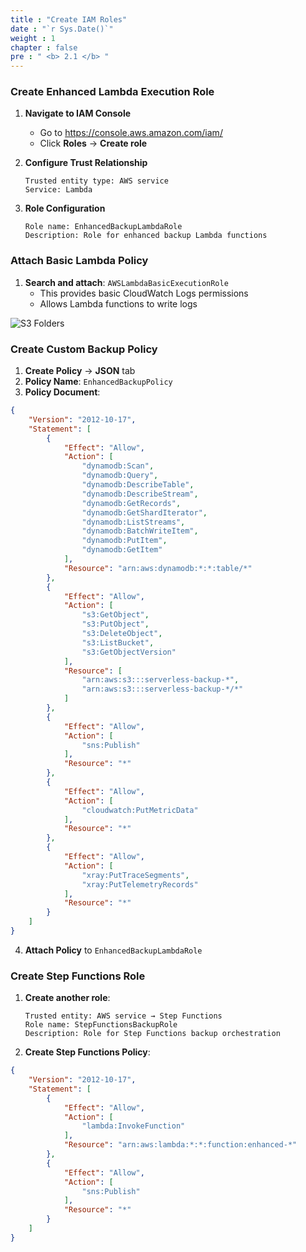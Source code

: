 ```yaml
---
title : "Create IAM Roles"
date : "`r Sys.Date()`"
weight : 1
chapter : false
pre : " <b> 2.1 </b> "
---
```



### Create Enhanced Lambda Execution Role

1. **Navigate to IAM Console**
   - Go to https://console.aws.amazon.com/iam/
   - Click **Roles** → **Create role**

2. **Configure Trust Relationship**
   ```
   Trusted entity type: AWS service
   Service: Lambda
   ```

3. **Role Configuration**
   ```
   Role name: EnhancedBackupLambdaRole
   Description: Role for enhanced backup Lambda functions
   ```

### Attach Basic Lambda Policy

1. **Search and attach**: `AWSLambdaBasicExecutionRole`
   - This provides basic CloudWatch Logs permissions
   - Allows Lambda functions to write logs

![S3 Folders](/images/2.prerequisite/IAM1.png)

### Create Custom Backup Policy

1. **Create Policy** → **JSON** tab
2. **Policy Name**: `EnhancedBackupPolicy`
3. **Policy Document**:

```json
{
    "Version": "2012-10-17",
    "Statement": [
        {
            "Effect": "Allow",
            "Action": [
                "dynamodb:Scan",
                "dynamodb:Query",
                "dynamodb:DescribeTable",
                "dynamodb:DescribeStream",
                "dynamodb:GetRecords",
                "dynamodb:GetShardIterator",
                "dynamodb:ListStreams",
                "dynamodb:BatchWriteItem",
                "dynamodb:PutItem",
                "dynamodb:GetItem"
            ],
            "Resource": "arn:aws:dynamodb:*:*:table/*"
        },
        {
            "Effect": "Allow",
            "Action": [
                "s3:GetObject",
                "s3:PutObject",
                "s3:DeleteObject",
                "s3:ListBucket",
                "s3:GetObjectVersion"
            ],
            "Resource": [
                "arn:aws:s3:::serverless-backup-*",
                "arn:aws:s3:::serverless-backup-*/*"
            ]
        },
        {
            "Effect": "Allow",
            "Action": [
                "sns:Publish"
            ],
            "Resource": "*"
        },
        {
            "Effect": "Allow",
            "Action": [
                "cloudwatch:PutMetricData"
            ],
            "Resource": "*"
        },
        {
            "Effect": "Allow",
            "Action": [
                "xray:PutTraceSegments",
                "xray:PutTelemetryRecords"
            ],
            "Resource": "*"
        }
    ]
}
```

4. **Attach Policy** to `EnhancedBackupLambdaRole`

### Create Step Functions Role

1. **Create another role**:
   ```
   Trusted entity: AWS service → Step Functions
   Role name: StepFunctionsBackupRole
   Description: Role for Step Functions backup orchestration
   ```

2. **Create Step Functions Policy**:
```json
{
    "Version": "2012-10-17",
    "Statement": [
        {
            "Effect": "Allow",
            "Action": [
                "lambda:InvokeFunction"
            ],
            "Resource": "arn:aws:lambda:*:*:function:enhanced-*"
        },
        {
            "Effect": "Allow",
            "Action": [
                "sns:Publish"
            ],
            "Resource": "*"
        }
    ]
}
```
